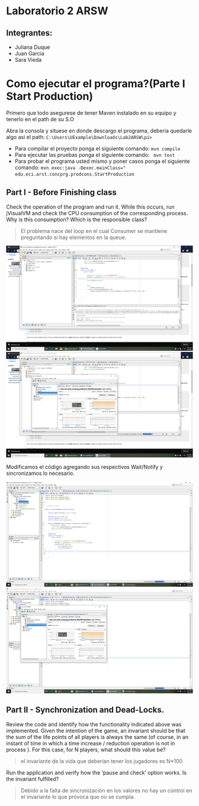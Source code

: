 # Laboratorio 2 ARSW
## Integrantes:
- Juliana Duque
- Juan Garcia
- Sara Vieda

# Como ejecutar el programa?(Parte I Start Production)
Primero que todo asegurese de tener Maven instalado en su equipo y tenerlo en el path de su S.O

Abra la consola y situese en donde descargo el programa, deberia quedarle algo asi el path: ``C:\Users\UExample\Downloads\Lab2ARSW\pi>``

- Para compilar el proyecto ponga el siguiente comando: ``mvn compile``
- Para ejecutar las pruebas ponga el siguiente comando: `` mvn test``
- Para probar el programa usted mismo y poner casos ponga el siguiente comando:
``mvn exec:java -Dexec.mainClass=" edu.eci.arst.concprg.prodcons.StartProduction``


## Part I - Before Finishing class
Check the operation of the program and run it. While this occurs, run jVisualVM and check the CPU consumption of the corresponding process. Why is this consumption? Which is the responsible class? 
> El problema nace del loop en el cual Consumer se mantiene preguntando si hay elementos en la queue.

![código](images/sinModificar.PNG)
![Uso de Core](images/sinModificar2.PNG)

Modificamos el código agregando sus respectivos Wait/Notify y sincronizamos lo necesario.

![código M](images/Modificado.PNG)
![Uso de Core M](images/Modificado2.PNG)

## Part II - Synchronization and Dead-Locks.

Review the code and identify how the functionality indicated above was implemented. Given the intention of the game, an invariant should be that the sum of the life points of all players is always the same (of course, in an instant of time in which a time increase / reduction operation is not in process ). For this case, for N players, what should this value be?
> el invariante de la vida que deberían tener los jugadores es N*100

Run the application and verify how the ‘pause and check’ option works. Is the invariant fulfilled?
> Debido a la falta de sincronización en los valores no hay un control en el invariante lo que provoca que no se cumpla.

